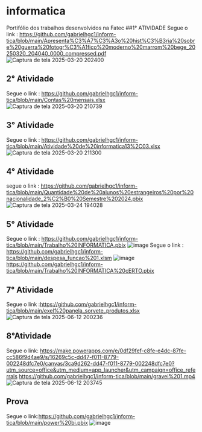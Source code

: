 # informatica
Portifólio  dos trabalhos desenvolvidos na Fatec 
##1° ATIVIDADE
Segue o link : https://github.com/gabrielhgc1/inform-tica/blob/main/Apresenta%C3%A7%C3%A3o%20hist%C3%B3ria%20sobre%20guerra%20fotogr%C3%A1fico%20moderno%20marrom%20bege_20250320_204040_0000_compressed.pdf
![Captura de tela 2025-03-20 202400](https://github.com/user-attachments/assets/301b7640-b38c-45d3-8726-83b045f16d24)
## 2° Atividade 
Segue o link : https://github.com/gabrielhgc1/inform-tica/blob/main/Contas%20mensais.xlsx 
![Captura de tela 2025-03-20 210739](https://github.com/user-attachments/assets/64b9ac5a-7bf5-4d56-b20a-cc500275e69f)
## 3° Atividade 
Segue o link : https://github.com/gabrielhgc1/inform-tica/blob/main/Atividade%20de%20informatica13%2C03.xlsx
![Captura de tela 2025-03-20 211300](https://github.com/user-attachments/assets/0d532bd1-ee8b-447d-bbe3-8332c6782665)
## 4° Atividade
segue o link : https://github.com/gabrielhgc1/inform-tica/blob/main/Quantidade%20de%20alunos%20estrangeiros%20por%20nacionalidade_2%C2%B0%20Semestre%202024.pbix
![Captura de tela 2025-03-24 194028](https://github.com/user-attachments/assets/af44b38f-e66f-44c6-8a5e-d8cda7ff21d3)
## 5° Atividade
Segue o link : https://github.com/gabrielhgc1/inform-tica/blob/main/Trabalho%20INFORMATICA.pbix
![image](https://github.com/user-attachments/assets/ea1aae87-5095-4882-9cd1-e549093ce5f0)
Segue o link : https://github.com/gabrielhgc1/inform-tica/blob/main/despesa_funcao%201.xlsm
![image](https://github.com/user-attachments/assets/d8c2e814-2afa-468d-9c2e-a6f6fbd4cf37)
https://github.com/gabrielhgc1/inform-tica/blob/main/Trabalho%20INFORMATICA%20cERTO.pbix
## 7° Atividade
Segue o link :https://github.com/gabrielhgc1/inform-tica/blob/main/exel%20panela_sorvete_produtos.xlsx
![Captura de tela 2025-06-12 200236](https://github.com/user-attachments/assets/9c95b12d-e08f-42e6-8177-602f0d56e6d9)
## 8°Atividade 
Segue o link: https://make.powerapps.com/e/0df29fef-c8fe-e4dc-87fe-cc586f9d4ae9/s/16269c5c-dd47-f011-8779-002248dfc7e0/canvas/3ca9d262-dd47-f011-8779-002248dfc7e0?utm_source=office&utm_medium=app_launcher&utm_campaign=office_referrals
https://github.com/gabrielhgc1/inform-tica/blob/main/gravei%201.mp4
![Captura de tela 2025-06-12 203745](https://github.com/user-attachments/assets/2bcd479c-4d51-407a-ad7b-f71b617db640)
## Prova
Segue o link:https://github.com/gabrielhgc1/inform-tica/blob/main/power%20bi.pbix
![image](https://github.com/user-attachments/assets/c39b1cc8-1542-4031-a8ac-4315a9041283)

